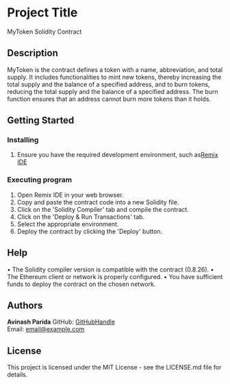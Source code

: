 # Project Title
MyToken Solidity Contract

## Description

MyToken is the contract defines a token with a name, abbreviation, and total supply. It includes functionalities to mint new tokens, thereby increasing the total supply and the balance of a specified address, and to burn tokens, reducing the total supply and the balance of a specified address. The burn function ensures that an address cannot burn more tokens than it holds.

## Getting Started

### Installing
1. Ensure you have the required development environment, such as[Remix IDE](https://remix.ethereum.org/)

### Executing program

1.	Open Remix IDE in your web browser.
2.	Copy and paste the contract code into a new Solidity file.
3.	Click on the 'Solidity Compiler' tab and compile the contract.
4.	Click on the 'Deploy & Run Transactions' tab.
5.	Select the appropriate environment.
6.	Deploy the contract by clicking the 'Deploy' button.

## Help

•	The Solidity compiler version is compatible with the contract (0.8.26).
•	The Ethereum client or network is properly configured.
•	You have sufficient funds to deploy the contract on the chosen network.


## Authors

**Avinash Parida**
GitHub: [GitHubHandle](https://github.com/avinash24355/etm-assign/blob/main/etm%20test)  
Email: [email@example.com](avinashparida1234@gmail.com)

## License

This project is licensed under the MIT License - see the LICENSE.md file for details.
